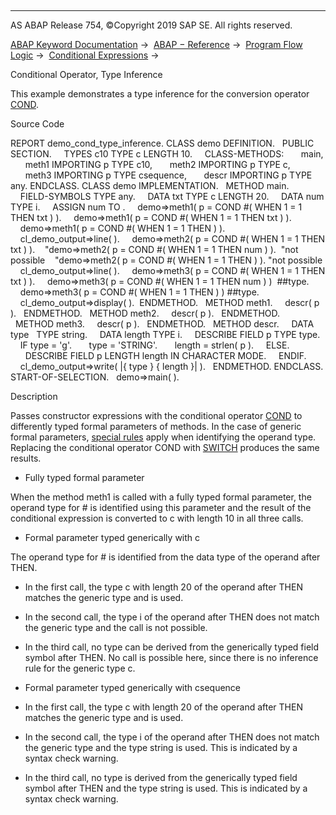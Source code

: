  

* * *

AS ABAP Release 754, ©Copyright 2019 SAP SE. All rights reserved.

[ABAP Keyword Documentation](javascript:call_link\('abenabap.htm'\)) →  [ABAP − Reference](javascript:call_link\('abenabap_reference.htm'\)) →  [Program Flow Logic](javascript:call_link\('abenabap_flow_logic.htm'\)) →  [Conditional Expressions](javascript:call_link\('abenconditional_expressions.htm'\)) → 

Conditional Operator, Type Inference

This example demonstrates a type inference for the conversion operator [COND](javascript:call_link\('abenconditional_expression_cond.htm'\)).

Source Code

REPORT demo\_cond\_type\_inference.
CLASS demo DEFINITION.
  PUBLIC SECTION.
    TYPES c10 TYPE c LENGTH 10.
    CLASS-METHODS:
      main,
      meth1 IMPORTING p TYPE c10,
      meth2 IMPORTING p TYPE c,
      meth3 IMPORTING p TYPE csequence,
      descr IMPORTING p TYPE any.
ENDCLASS.
CLASS demo IMPLEMENTATION.
  METHOD main.
    FIELD-SYMBOLS <fs> TYPE any.
    DATA txt TYPE c LENGTH 20.
    DATA num TYPE i.
    ASSIGN num TO <fs>.
    demo=>meth1( p = COND #( WHEN 1 = 1 THEN txt ) ).
    demo=>meth1( p = COND #( WHEN 1 = 1 THEN txt ) ).
    demo=>meth1( p = COND #( WHEN 1 = 1 THEN <fs> ) ).
    cl\_demo\_output=>line( ).
    demo=>meth2( p = COND #( WHEN 1 = 1 THEN txt ) ).
   "demo=>meth2( p = COND #( WHEN 1 = 1 THEN num ) ).  "not possible
   "demo=>meth2( p = COND #( WHEN 1 = 1 THEN <fs> ) ). "not possible
    cl\_demo\_output=>line( ).
    demo=>meth3( p = COND #( WHEN 1 = 1 THEN txt ) ).
    demo=>meth3( p = COND #( WHEN 1 = 1 THEN num ) )  ##type.
    demo=>meth3( p = COND #( WHEN 1 = 1 THEN <fs> ) ) ##type.
    cl\_demo\_output=>display( ).  ENDMETHOD.
  METHOD meth1.
    descr( p ).
  ENDMETHOD.
  METHOD meth2.
    descr( p ).
  ENDMETHOD.
  METHOD meth3.
    descr( p ).
  ENDMETHOD.
  METHOD descr.
    DATA type   TYPE string.
    DATA length TYPE i.
    DESCRIBE FIELD p TYPE type.
    IF type = 'g'.
      type = 'STRING'.
      length = strlen( p ).
    ELSE.
      DESCRIBE FIELD p LENGTH length IN CHARACTER MODE.
    ENDIF.
    cl\_demo\_output=>write( |{ type } { length }| ).
  ENDMETHOD.
ENDCLASS.
START-OF-SELECTION.
  demo=>main( ).

Description

Passes constructor expressions with the conditional operator [COND](javascript:call_link\('abenconditional_expression_cond.htm'\)) to differently typed formal parameters of methods. In the case of generic formal parameters, [special rules](javascript:call_link\('abencond_constructor_inference.htm'\)) apply when identifying the operand type. Replacing the conditional operator COND with [SWITCH](javascript:call_link\('abenconditional_expression_switch.htm'\)) produces the same results.

-   Fully typed formal parameter

When the method meth1 is called with a fully typed formal parameter, the operand type for # is identified using this parameter and the result of the conditional expression is converted to c with length 10 in all three calls.

-   Formal parameter typed generically with c

The operand type for # is identified from the data type of the operand after THEN.

-   In the first call, the type c with length 20 of the operand after THEN matches the generic type and is used.

-   In the second call, the type i of the operand after THEN does not match the generic type and the call is not possible.

-   In the third call, no type can be derived from the generically typed field symbol <fs> after THEN. No call is possible here, since there is no inference rule for the generic type c.

-   Formal parameter typed generically with csequence

-   In the first call, the type c with length 20 of the operand after THEN matches the generic type and is used.

-   In the second call, the type i of the operand after THEN does not match the generic type and the type string is used. This is indicated by a syntax check warning.

-   In the third call, no type is derived from the generically typed field symbol <fs> after THEN and the type string is used. This is indicated by a syntax check warning.